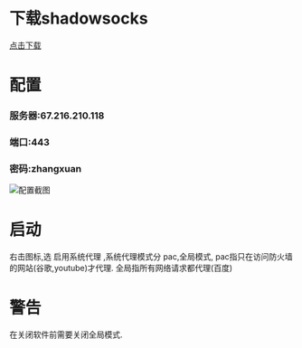 # 下载shadowsocks  
[点击下载](https://share.weiyun.com/5zq9erS)  
# 配置  
### 服务器:67.216.210.118
### 端口:443
### 密码:zhangxuan  
![配置截图](https://raw.githubusercontent.com/ruoxianbaby/shanghai-yantong-documents/master/images/1527758074(1).jpg)
# 启动
右击图标,选 启用系统代理 ,系统代理模式分 pac,全局模式,  pac指只在访问防火墙的网站(谷歌,youtube)才代理. 全局指所有网络请求都代理(百度)
# 警告
在关闭软件前需要关闭全局模式.

